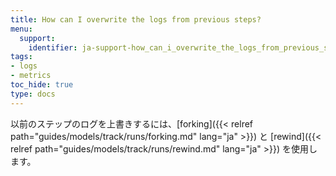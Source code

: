 ```yaml
---
title: How can I overwrite the logs from previous steps?
menu:
  support:
    identifier: ja-support-how_can_i_overwrite_the_logs_from_previous_steps
tags:
- logs
- metrics
toc_hide: true
type: docs
---
```


以前のステップのログを上書きするには、[forking]({{< relref path="guides/models/track/runs/forking.md" lang="ja" >}}) と [rewind]({{< relref path="guides/models/track/runs/rewind.md" lang="ja" >}}) を使用します。
